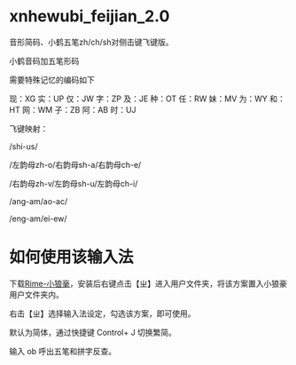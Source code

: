 # xnhewubi_feijian_2.0

音形简码、小鹤五笔zh/ch/sh对侧击键飞键版。

小鹤音码加五笔形码

需要特殊记忆的编码如下

现：XG 实：UP 仅：JW 字：ZP 及：JE 种：OT 任：RW 妹：MV 为：WY 和：HT 网：WM 子：ZB 阿：AB 时：UJ

飞键映射：

/shi-us/

/左韵母zh-o/右韵母sh-a/右韵母ch-e/

/右韵母zh-v/左韵母sh-u/左韵母ch-i/

/ang-am/ao-ac/

/eng-am/ei-ew/

# 如何使用该输入法

下载[Rime-小狼毫](](https://github.com/rime/squirrel/releases))，安装后右键点击【ㄓ】进入用户文件夹，将该方案置入小狼豪用户文件夹内。

右击【ㄓ】选择输入法设定，勾选该方案，即可使用。

默认为简体，通过快捷键 Control+ J 切换繁简。

输入 ob 呼出五笔和拼字反查。
